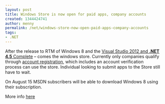 ```yaml
---
layout: post
title: Windows Store is now open for paid apps, company accounts
created: 1344424741
author: menny
permalink: /net/windows-store-now-open-paid-apps-company-accounts
tags:
- .NET
---
```

<p>After the release to RTM of Windows 8 and the <a href="http://www.bink.nu:80/visual-studio-2012-and-.net-4.5-complete">Visual Studio 2012 and <b>.NET</b> <b>4.5</b> Complete</a> – comes the windows store. Currently only companies qualify through <a href="https://login.live.com/login.srf?wa=wsignin1.0&rpsnv=11&ct=1343777866&rver=6.2.6289.0&wp=MBI_SSL&wreply=https%3a%2f%2fappdev.microsoft.com%2fStorePortals%2fen-us%3flc%3d1033&lc=1033&id=278678&mkt=en-us">account registration</a>, which includes an account verification process can use the store. Individual looking to submit apps to the Store still have to wait. </p>
<p>On August 15 MSDN subscribers will be able to download Windows 8 using their subscription. </p>
<p>More info <a href="http://www.bink.nu/rtm-windows-store-is-now-open-for-paid-apps-company-accounts">here</a></p>
